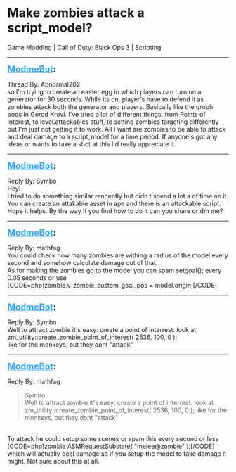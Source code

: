 # Make zombies attack a script_model?
Game Modding | Call of Duty: Black Ops 3 | Scripting

---
<strong style="font-size: 1.4em;"><span style="text-decoration: underline;text-decoration-color: #34a7f9;"><span style="color:#34a7f9;">ModmeBot</span></span>:</strong>

<p>Thread By: Abnormal202<br />so I&#39;m trying to create an easter egg in which players can turn on a generator for 30 seconds. While its on, player&#39;s have to defend it as zombies attack both the generator and players. Basically like the groph pods in Gorod Krovi. I&#39;ve tried a lot of different things, from Points of Interest, to level.attackables stuff, to setting zombies targeting differently but I&#39;m just not getting it to work. All I want are zombies to be able to attack and deal damage to a script_model for a time period. If anyone&#39;s got any ideas or wants to take a shot at this I&#39;d really appreciate it.</p>

---
<strong style="font-size: 1.4em;"><span style="text-decoration: underline;text-decoration-color: #34a7f9;"><span style="color:#34a7f9;">ModmeBot</span></span>:</strong>

<p>Reply By: Symbo<br />Hey! <br />I tried to do something similar rencently but didn t spend a lot a of time on it. You can create an attakable asset in ape and there is an attackable script.<br />Hope it helps. By the way If you find how to do it can you share or dm me?</p>

---
<strong style="font-size: 1.4em;"><span style="text-decoration: underline;text-decoration-color: #34a7f9;"><span style="color:#34a7f9;">ModmeBot</span></span>:</strong>

<p>Reply By: mathfag<br />You could check how many zombies are withing a radius of the model every second and somehow calculate damage out of that.<br />As for making the zombies go to the model you can spam setgoal(); every 0.05 seconds or use <br />[CODE=php]zombie.v_zombie_custom_goal_pos = model.origin;[/CODE]</p>

---
<strong style="font-size: 1.4em;"><span style="text-decoration: underline;text-decoration-color: #34a7f9;"><span style="color:#34a7f9;">ModmeBot</span></span>:</strong>

<p>Reply By: Symbo<br />Well to attract zombie it&#39;s easy: create a point of interrest. look at <br />zm_utility::create_zombie_point_of_interest( 2536, 100, 0 );<br />like for the monkeys, but they dont &quot;attack&quot;</p>

---
<strong style="font-size: 1.4em;"><span style="text-decoration: underline;text-decoration-color: #34a7f9;"><span style="color:#34a7f9;">ModmeBot</span></span>:</strong>

<p>Reply By: mathfag<br /><blockquote><em>Symbo</em><br />Well to attract zombie it&#39;s easy: create a point of interrest. look at  zm_utility::create_zombie_point_of_interest( 2536, 100, 0 ); like for the monkeys, but they dont &quot;attack&quot; </blockquote><br /> To attack he could setup some scenes or spam this every second or less<br />[CODE=php]zombie ASMRequestSubstate( &quot;melee@zombie&quot; );[/CODE]<br /> which will actually deal damage so if you setup the model to take damage it might. Not sure about this at all.</p>
